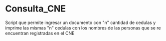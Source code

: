 # Consulta_CNE
Script que permite ingresar un documento con "n" cantidad de cedulas y imprime las mismas "n" cedulas con los nombres de las personas que se re encuentran registradas en el CNE
